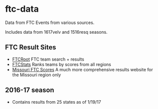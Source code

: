 # ftc-data

Data from FTC Events from various sources.

Includes data from 1617velv and 1516resq seasons.


## FTC Result Sites

- [FTCRoot](http://www.ftcroot.com)
    FTC team search + results
- [FTCStats](http://ftcstats.org/)
    Ranks teams by scores from all regions
- [Missouri FTC Scores](http://moftcscores.net/)
    A much more comprehensive results website for the Missouri region only

## 2016-17 season

- Contains results from 25 states as of 1/19/17
